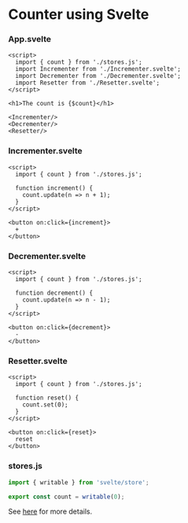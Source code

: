 # Counter using Svelte

### App.svelte
```svelte
<script>
  import { count } from './stores.js';
  import Incrementer from './Incrementer.svelte';
  import Decrementer from './Decrementer.svelte';
  import Resetter from './Resetter.svelte';
</script>

<h1>The count is {$count}</h1>

<Incrementer/>
<Decrementer/>
<Resetter/>
```
### Incrementer.svelte
```svelte
<script>
  import { count } from './stores.js';

  function increment() {
    count.update(n => n + 1);
  }
</script>

<button on:click={increment}>
  +
</button>

```

### Decrementer.svelte
```svelte
<script>
  import { count } from './stores.js';

  function decrement() {
    count.update(n => n - 1);
  }
</script>

<button on:click={decrement}>
  -
</button>

```
### Resetter.svelte
```svelte
<script>
  import { count } from './stores.js';

  function reset() {
    count.set(0);
  }
</script>

<button on:click={reset}>
  reset
</button>
```

### stores.js
```js
import { writable } from 'svelte/store';

export const count = writable(0);
```
<!-- 
# Button with style

```svelte
<script>
  function handleClick() {
    alert('Button Clicked');
  }
</script>


<button on:click={handleClick}>
  Click me
</button>


<style>
  button {
    background: #E2E8F0;
    color: #64748B;
    border: unset;
    border-radius: 6px;
    padding: .75rem 1.5rem;
    cursor: pointer;
  }
  button:hover {
    background: #CBD5E1;
    color: #475569;
  }
  button:focus {
    background: #94A3B8;
    color: #F1F5F9;
  }
</style>
``` -->

See [here](https://svelte.dev/tutorial/auto-subscriptions) for more details.

